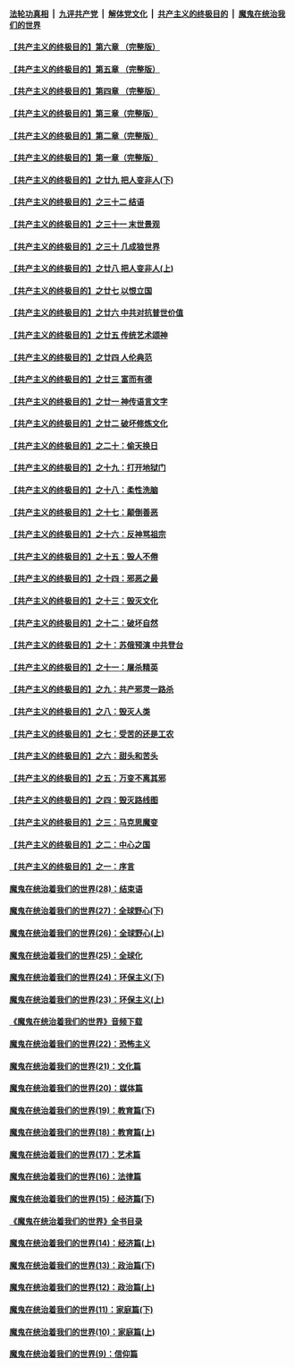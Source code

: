 ####  [法轮功真相](../../../../basic/blob/master/README.md?t=04201302) &nbsp;|&nbsp; [九评共产党](../../../../9ping.md/blob/master/README.md?t=04201302) &nbsp;|&nbsp; [解体党文化](../../../../jtdwh.md/blob/master/README.md?t=04201302)  &nbsp;|&nbsp; [共产主义的终极目的](../../../../gczydzjmd.md/blob/master/README.md?t=04201302) &nbsp;|&nbsp; [魔鬼在统治我们的世界](../../../../mgztzwmdsj.md/blob/master/README.md?t=04201302) 

#### [【共产主义的终极目的】第六章 （完整版）](../pages/nsc422/n11428913.md?t=04201302) 

#### [【共产主义的终极目的】第五章 （完整版）](../pages/nsc422/n11428912.md?t=04201302) 

#### [【共产主义的终极目的】第四章 （完整版）](../pages/nsc422/n11428907.md?t=04201302) 

#### [【共产主义的终极目的】第三章（完整版）](../pages/nsc422/n11428848.md?t=04201302) 

#### [【共产主义的终极目的】第二章（完整版）](../pages/nsc422/n11428831.md?t=04201302) 

#### [【共产主义的终极目的】第一章（完整版）](../pages/nsc422/n11417651.md?t=04201302) 

#### [【共产主义的终极目的】之廿九 把人变非人(下)](../pages/nsc422/n11344140.md?t=04201302) 

#### [【共产主义的终极目的】之三十二 结语](../pages/nsc422/n11360535.md?t=04201302) 

#### [【共产主义的终极目的】之三十一 末世景观](../pages/nsc422/n11351129.md?t=04201302) 

#### [【共产主义的终极目的】之三十 几成狼世界](../pages/nsc422/n11348280.md?t=04201302) 

#### [【共产主义的终极目的】之廿八 把人变非人(上)](../pages/nsc422/n11340492.md?t=04201302) 

#### [【共产主义的终极目的】之廿七 以恨立国](../pages/nsc422/n11336944.md?t=04201302) 

#### [【共产主义的终极目的】之廿六 中共对抗普世价值](../pages/nsc422/n11324785.md?t=04201302) 

#### [【共产主义的终极目的】之廿五 传统艺术颂神](../pages/nsc422/n11296396.md?t=04201302) 

#### [【共产主义的终极目的】之廿四 人伦典范](../pages/nsc422/n11296397.md?t=04201302) 

#### [【共产主义的终极目的】之廿三 富而有德](../pages/nsc422/n11283598.md?t=04201302) 

#### [【共产主义的终极目的】之廿一 神传语言文字](../pages/nsc422/n11263265.md?t=04201302) 

#### [【共产主义的终极目的】之廿二 破坏修炼文化](../pages/nsc422/n11245728.md?t=04201302) 

#### [【共产主义的终极目的】之二十：偷天换日](../pages/nsc422/n11238846.md?t=04201302) 

#### [【共产主义的终极目的】之十九：打开地狱门](../pages/nsc422/n11206376.md?t=04201302) 

#### [【共产主义的终极目的】之十八：柔性洗脑](../pages/nsc422/n11199994.md?t=04201302) 

#### [【共产主义的终极目的】之十七：颠倒善恶](../pages/nsc422/n11179782.md?t=04201302) 

#### [【共产主义的终极目的】之十六：反神骂祖宗](../pages/nsc422/n11166798.md?t=04201302) 

#### [【共产主义的终极目的】之十五：毁人不倦](../pages/nsc422/n11166792.md?t=04201302) 

#### [【共产主义的终极目的】之十四：邪恶之最](../pages/nsc422/n11150249.md?t=04201302) 

#### [【共产主义的终极目的】之十三：毁灭文化](../pages/nsc422/n11135227.md?t=04201302) 

#### [【共产主义的终极目的】之十二：破坏自然](../pages/nsc422/n11135214.md?t=04201302) 

#### [【共产主义的终极目的】之十：苏俄预演 中共登台](../pages/nsc422/n11118424.md?t=04201302) 

#### [【共产主义的终极目的】之十一：屠杀精英](../pages/nsc422/n11118442.md?t=04201302) 

#### [【共产主义的终极目的】之九：共产邪灵一路杀](../pages/nsc422/n11114139.md?t=04201302) 

#### [【共产主义的终极目的】之八：毁灭人类](../pages/nsc422/n11108503.md?t=04201302) 

#### [【共产主义的终极目的】之七：受苦的还是工农](../pages/nsc422/n11101809.md?t=04201302) 

#### [【共产主义的终极目的】之六：甜头和苦头](../pages/nsc422/n11096971.md?t=04201302) 

#### [【共产主义的终极目的】之五：万变不离其邪](../pages/nsc422/n11091285.md?t=04201302) 

#### [【共产主义的终极目的】之四：毁灭路线图](../pages/nsc422/n11086284.md?t=04201302) 

#### [【共产主义的终极目的】之三：马克思魔变](../pages/nsc422/n11061941.md?t=04201302) 

#### [【共产主义的终极目的】之二：中心之国](../pages/nsc422/n11047728.md?t=04201302) 

#### [【共产主义的终极目的】之一：序言](../pages/nsc422/n11086077.md?t=04201302) 

#### [魔鬼在统治着我们的世界(28)：结束语](../pages/nsc422/n10936246.md?t=04201302) 

#### [魔鬼在统治着我们的世界(27)：全球野心(下)](../pages/nsc422/n10928319.md?t=04201302) 

#### [魔鬼在统治着我们的世界(26)：全球野心(上)](../pages/nsc422/n10900318.md?t=04201302) 

#### [魔鬼在统治着我们的世界(25)：全球化](../pages/nsc422/n10788205.md?t=04201302) 

#### [魔鬼在统治着我们的世界(24)：环保主义(下)](../pages/nsc422/n10695307.md?t=04201302) 

#### [魔鬼在统治着我们的世界(23)：环保主义(上)](../pages/nsc422/n10688613.md?t=04201302) 

#### [《魔鬼在统治着我们的世界》音频下载](../pages/nsc422/n10635553.md?t=04201302) 

#### [魔鬼在统治着我们的世界(22)：恐怖主义](../pages/nsc422/n10614727.md?t=04201302) 

#### [魔鬼在统治着我们的世界(21)：文化篇](../pages/nsc422/n10597706.md?t=04201302) 

#### [魔鬼在统治着我们的世界(20)：媒体篇](../pages/nsc422/n10586579.md?t=04201302) 

#### [魔鬼在统治着我们的世界(19)：教育篇(下)](../pages/nsc422/n10564808.md?t=04201302) 

#### [魔鬼在统治着我们的世界(18)：教育篇(上)](../pages/nsc422/n10526970.md?t=04201302) 

#### [魔鬼在统治着我们的世界(17)：艺术篇](../pages/nsc422/n10499093.md?t=04201302) 

#### [魔鬼在统治着我们的世界(16)：法律篇](../pages/nsc422/n10485969.md?t=04201302) 

#### [魔鬼在统治着我们的世界(15)：经济篇(下)](../pages/nsc422/n10469975.md?t=04201302) 

#### [《魔鬼在统治着我们的世界》全书目录](../pages/nsc422/n10464261.md?t=04201302) 

#### [魔鬼在统治着我们的世界(14)：经济篇(上)](../pages/nsc422/n10457370.md?t=04201302) 

#### [魔鬼在统治着我们的世界(13)：政治篇(下)](../pages/nsc422/n10448270.md?t=04201302) 

#### [魔鬼在统治着我们的世界(12)：政治篇(上)](../pages/nsc422/n10444576.md?t=04201302) 

#### [魔鬼在统治着我们的世界(11)：家庭篇(下)](../pages/nsc422/n10440961.md?t=04201302) 

#### [魔鬼在统治着我们的世界(10)：家庭篇(上)](../pages/nsc422/n10435448.md?t=04201302) 

#### [魔鬼在统治着我们的世界(9)：信仰篇](../pages/nsc422/n10432159.md?t=04201302) 

